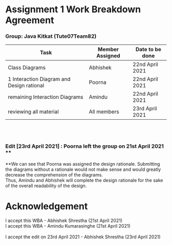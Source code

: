 # Assignment 1 Work Breakdown Agreement 
### Group: Java Kitkat (Tute07Team82)

| Task                                      | Member Assigned | Date to be done |
| ----------------------------------------- | --------------- | --------------- |
| Class Diagrams                            | Abhishek        | 22nd April 2021 |
| 1 Interaction Diagram and Design rational | Poorna          | 22nd April 2021 |
| remaining Interaction Diagrams            | Amindu          | 22nd April 2021 |
| reviewing all material                    | All members     | 23rd April 2021 |

<br><br>
### Edit [23rd April 2021] : Poorna left the group on 21st April 2021 **
**We can see that Poorna was assigned the design rationale. Submitting the diagrams without a 
rationale would not make sense and would greatly decrease the comprehension of the diagrams. <br>
Thus, Amindu and Abhishek will complete the design rationale for the sake of the overall readability of
the design. 


# Acknowledgement 
I accept this WBA - Abhishek Shrestha (21st April 2021) <br>
I accept this WBA - Amindu Kumarasinghe (21st April 2021) <br>
<br>
I accept the edit on 23rd April 2021 - Abhishek Shrestha (23rd April 2021) <br> 






